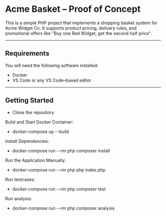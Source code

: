 # Acme Basket – Proof of Concept

This is a simple PHP project that implements a shopping basket system for Acme Widget Co. It supports product pricing, delivery rules, and promotional offers like "Buy one Red Widget, get the second half price".

---

## Requirements

You will need the following software installed:

- Docker
- VS Code or any VS Code–based editor

---

## Getting Started

- Clone the repository

Build and Start Docker Container:
- docker-compose up --build

Install Dependencies:
- docker-compose run --rm php composer install

Run the Application Manually:
- docker-compose run --rm php php index.php

Run testcases:
- docker-compose run --rm php composer test

Run analysis:
- docker-compose run --rm php composer analysis
